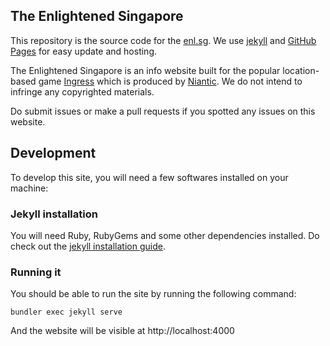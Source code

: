 The Enlightened Singapore
---

This repository is the source code for the [enl.sg](https://enl.sg). We use
[jekyll](https://jekyllrb.com/) and [GitHub Pages](https://pages.github.com) for
easy update and hosting.

The Enlightened Singapore is an info website built for the popular location-based
game [Ingress](https://ingress.com/) which is produced by [Niantic](https://www.nianticlabs.com).
We do not intend to infringe any copyrighted materials.

Do submit issues or make a pull requests if you spotted any issues on this website.

## Development

To develop this site, you will need a few softwares installed on your machine:

### Jekyll installation
You will need Ruby, RubyGems and some other dependencies installed. Do check out the
[jekyll installation guide](https://jekyllrb.com/docs/installation/).


### Running it
You should be able to run the site by running the following command:

    bundler exec jekyll serve

And the website will be visible at http://localhost:4000
